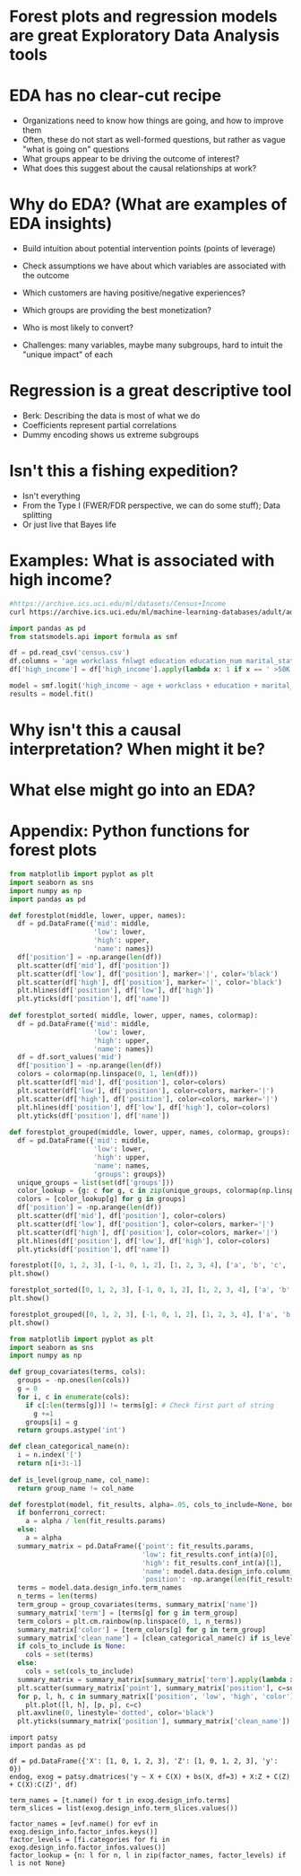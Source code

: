 # Forest plots and regression models are great Exploratory Data Analysis tools

# EDA has no clear-cut recipe

- Organizations need to know how things are going, and how to improve them
- Often, these do not start as well-formed questions, but rather as vague "what is going on" questions
- What groups appear to be driving the outcome of interest?
- What does this suggest about the causal relationships at work?

# Why do EDA? (What are examples of EDA insights)

- Build intuition about potential intervention points (points of leverage)
- Check assumptions we have about which variables are associated with the outcome
- Which customers are having positive/negative experiences?
- Which groups are providing the best monetization?
- Who is most likely to convert?

- Challenges: many variables, maybe many subgroups, hard to intuit the "unique impact" of each


# Regression is a great descriptive tool
- Berk: Describing the data is most of what we do
- Coefficients represent partial correlations
- Dummy encoding shows us extreme subgroups

# Isn't this a fishing expedition?
- Isn't everything
- From the Type I (FWER/FDR perspective, we can do some stuff); Data splitting
- Or just live that Bayes life

# Examples: What is associated with high income?

```bash
#https://archive.ics.uci.edu/ml/datasets/Census+Income
curl https://archive.ics.uci.edu/ml/machine-learning-databases/adult/adult.data > census.csv
```

```python
import pandas as pd
from statsmodels.api import formula as smf

df = pd.read_csv('census.csv')
df.columns = 'age workclass fnlwgt education education_num marital_status occupation relationship race sex capital_gain capital_loss hours_per_week native_country high_income'.split(' ')
df['high_income'] = df['high_income'].apply(lambda x: 1 if x == ' >50K' else 0)

model = smf.logit('high_income ~ age + workclass + education + marital_status + age:workclass', df)
results = model.fit()
```

# Why isn't this a causal interpretation? When might it be?

# What else might go into an EDA?

# Appendix: Python functions for forest plots


```python
from matplotlib import pyplot as plt
import seaborn as sns
import numpy as np
import pandas as pd

def forestplot(middle, lower, upper, names):
  df = pd.DataFrame({'mid': middle,
                     'low': lower,
                     'high': upper,
                     'name': names})
  df['position'] = -np.arange(len(df))
  plt.scatter(df['mid'], df['position'])
  plt.scatter(df['low'], df['position'], marker='|', color='black')
  plt.scatter(df['high'], df['position'], marker='|', color='black')
  plt.hlines(df['position'], df['low'], df['high'])
  plt.yticks(df['position'], df['name'])
    
def forestplot_sorted( middle, lower, upper, names, colormap):
  df = pd.DataFrame({'mid': middle,
                     'low': lower,
                     'high': upper,
                     'name': names})
  df = df.sort_values('mid')
  df['position'] = -np.arange(len(df))
  colors = colormap(np.linspace(0, 1, len(df)))
  plt.scatter(df['mid'], df['position'], color=colors)
  plt.scatter(df['low'], df['position'], color=colors, marker='|')
  plt.scatter(df['high'], df['position'], color=colors, marker='|')
  plt.hlines(df['position'], df['low'], df['high'], color=colors)
  plt.yticks(df['position'], df['name'])
    
def forestplot_grouped(middle, lower, upper, names, colormap, groups):
  df = pd.DataFrame({'mid': middle,
                     'low': lower,
                     'high': upper,
                     'name': names,
                     'groups': groups})
  unique_groups = list(set(df['groups']))
  color_lookup = {g: c for g, c in zip(unique_groups, colormap(np.linspace(0, 1, len(unique_groups))))}
  colors = [color_lookup[g] for g in groups]
  df['position'] = -np.arange(len(df))
  plt.scatter(df['mid'], df['position'], color=colors)
  plt.scatter(df['low'], df['position'], color=colors, marker='|')
  plt.scatter(df['high'], df['position'], color=colors, marker='|')
  plt.hlines(df['position'], df['low'], df['high'], color=colors)
  plt.yticks(df['position'], df['name'])

forestplot([0, 1, 2, 3], [-1, 0, 1, 2], [1, 2, 3, 4], ['a', 'b', 'c', 'd'])
plt.show()

forestplot_sorted([0, 1, 2, 3], [-1, 0, 1, 2], [1, 2, 3, 4], ['a', 'b', 'c', 'd'], plt.cm.plasma)
plt.show()

forestplot_grouped([0, 1, 2, 3], [-1, 0, 1, 2], [1, 2, 3, 4], ['a', 'b', 'c', 'd'], plt.cm.plasma, [0, 0, 1, 2])
plt.show()
```


```python
from matplotlib import pyplot as plt
import seaborn as sns
import numpy as np

def group_covariates(terms, cols):
  groups = -np.ones(len(cols))
  g = 0
  for i, c in enumerate(cols):
    if c[:len(terms[g])] != terms[g]: # Check first part of string
      g +=1
    groups[i] = g
  return groups.astype('int')

def clean_categorical_name(n):
  i = n.index('[')
  return n[i+3:-1]
  
def is_level(group_name, col_name):
  return group_name != col_name

def forestplot(model, fit_results, alpha=.05, cols_to_include=None, bonferroni_correct=False):
  if bonferroni_correct:
    a = alpha / len(fit_results.params)
  else:
    a = alpha
  summary_matrix = pd.DataFrame({'point': fit_results.params,
                                 'low': fit_results.conf_int(a)[0],
                                 'high': fit_results.conf_int(a)[1],
                                 'name': model.data.design_info.column_names,
                                 'position': -np.arange(len(fit_results.params))})
  terms = model.data.design_info.term_names
  n_terms = len(terms)
  term_group = group_covariates(terms, summary_matrix['name'])
  summary_matrix['term'] = [terms[g] for g in term_group]
  term_colors = plt.cm.rainbow(np.linspace(0, 1, n_terms))
  summary_matrix['color'] = [term_colors[g] for g in term_group]
  summary_matrix['clean_name'] = [clean_categorical_name(c) if is_level(t, c) else c for t, c in summary_matrix[['term', 'name']].values]
  if cols_to_include is None:
    cols = set(terms)
  else:
    cols = set(cols_to_include)
  summary_matrix = summary_matrix[summary_matrix['term'].apply(lambda x: x in cols)]
  plt.scatter(summary_matrix['point'], summary_matrix['position'], c=summary_matrix['color'])
  for p, l, h, c in summary_matrix[['position', 'low', 'high', 'color']].values:
    plt.plot([l, h], [p, p], c=c)
  plt.axvline(0, linestyle='dotted', color='black')
  plt.yticks(summary_matrix['position'], summary_matrix['clean_name'])
```

```
import patsy
import pandas as pd

df = pd.DataFrame({'X': [1, 0, 1, 2, 3], 'Z': [1, 0, 1, 2, 3], 'y': 0})
endog, exog = patsy.dmatrices('y ~ X + C(X) + bs(X, df=3) + X:Z + C(Z) + C(X):C(Z)', df)

term_names = [t.name() for t in exog.design_info.terms]
term_slices = list(exog.design_info.term_slices.values())

factor_names = [evf.name() for evf in exog.design_info.factor_infos.keys()]
factor_levels = [fi.categories for fi in exog.design_info.factor_infos.values()]
factor_lookup = {n: l for n, l in zip(factor_names, factor_levels) if l is not None}
```
